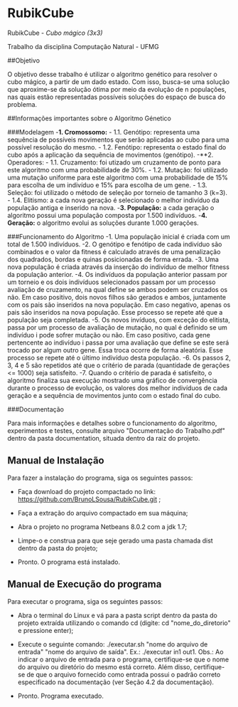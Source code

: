 # RubikCube

RubikCube - *Cubo mágico (3x3)*

Trabalho da disciplina Computação Natural - UFMG

##Objetivo 

O objetivo desse trabalho é utilizar o algoritmo genético para resolver o cubo mágico, a partir de um dado estado. Com isso, 
busca-se uma solução que aproxime-se da solução ótima por meio da evolução de n populações, nas quais estão representadas 
possíveis soluções do espaço de busca do problema.

##Informações importantes sobre o Algoritmo Génetico

###Modelagem
  -**1. Cromossomo:**
     - 1.1. Genótipo: representa uma sequência de possíveis movimentos que serão aplicadas ao cubo para uma possível resolução do mesmo.
     - 1.2. Fenótipo: representa o estado final do cubo após a aplicação da sequência de movimentos (genótipo).
  -**2. Operadores:
     - 1.1. Cruzamento: foi utizado um cruzamento de ponto para este algoritmo com uma probabilidade de 30%.
     - 1.2. Mutação: foi utilizado uma mutação uniforme para este algoritmo com uma probabilidade de 15% para escolha de 
            um indivíduo e 15% para escolha de um gene.
     - 1.3. Seleção: foi utilizado o método de seleção por torneio de tamanho 3 (k=3).
     - 1.4. Elitismo: a cada nova geração é selecionado o melhor indivíduo da população antiga e inserido na nova.
  -**3. População:** a cada geração o algoritmo possui uma população composta por 1.500 indivíduos.
  -**4. Geração:** o algoritmo evolui as soluções durante 1.000 gerações.


###Funcionamento do Algoritmo
  -1. Uma população inicial é criada com um total de 1.500 indivíduos.
  -2. O genótipo e fenótipo de cada indivíduo são combinados e o valor da fitness é calculado através de uma penalização 
      dos quadrados, bordas e quinas posicionadas de forma errada.
  -3. Uma nova população é criada através da inserção do indivíduo de melhor fitness da população anterior.
  -4. Os indivíduos da população anterior passam por um torneio e os dois indivíduos selecionados passam por um processo
      avaliação de cruzamento, na qual define se ambos podem ser cruzados os não. Em caso positivo, dois novos filhos são
      gerados e ambos, juntamente com os pais são inseridos na nova população. Em caso negativo, apenas os pais são inseridos
      na nova população. Esse processo se repete até que a população seja completada.
  -5. Os novos invíduos, com exceção do elitista, passa por um processo de avaliação de mutação, no qual é definido se um 
      indivíduo i pode sofrer mutação ou não. Em caso positivo, cada gene pertencente ao indivíduo i passa por uma avaliação
      que define se este será trocado por algum outro gene. Essa troca ocorre de forma aleatória. Esse processo se repete até 
      o último indivíduo desta população.
  -6. Os passos 2, 3, 4 e 5 são repetidos até que o critério de parada (quantidade de gerações <= 1000) seja satisfeito.
  -7. Quando o critério de parada é satisfeito, o algoritmo finaliza sua execução mostrado uma gráfico de convergência durante 
      o processo de evolução, os valores dos melhor indivíduos de cada geração e a sequência de movimentos junto com o estado 
      final do cubo.

###Documentação

   Para mais informações e detalhes sobre o funcionamento do algoritmo, experimentos e testes, consulte arquivo "Documentação do Trabalho.pdf"
 dentro da pasta documentation, situada dentro da raiz do projeto.

## Manual de Instalação

Para fazer a instalação do programa, siga os seguintes passos:

* Faça download do projeto compactado no link: https://github.com/BrunoLSousa/RubikCube.git ;

* Faça a extração do arquivo compactado em sua máquina;

* Abra o projeto no programa Netbeans 8.0.2 com a jdk 1.7;

* Limpe-o e construa para que seje gerado uma pasta chamada dist dentro da pasta do projeto;

* Pronto. O programa está instalado.

## Manual de Execução do programa

Para executar o programa, siga os seguintes passos:

* Abra o terminal do Linux e vá para a pasta script dentro da pasta do projeto extraída 
utilizando o comando cd (digite: cd "nome_do_diretorio" e pressione enter);

* Execute o seguinte comando: ./executar.sh "nome do arquivo de entrada" "nome do arquivo de saída". Ex.: ./executar in1 out1.
  Obs.: Ao indicar o arquivo de entrada para o programa, certifique-se que o nome do arquivo ou diretório do mesmo está correto. 
  Além disso, certifique-se de que o arquivo fornecido como entrada possui o padrão correto especificado na documentação (ver Seção 4.2 da documentação).

* Pronto. Programa executado.
